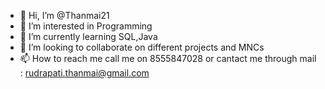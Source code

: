 - 👋 Hi, I’m @Thanmai21
- 👀 I’m interested in Programming
- 🌱 I’m currently learning SQL,Java
- 💞️ I’m looking to collaborate on different projects and MNCs
- 📫 How to reach me call me on 8555847028 or cantact me through mail : rudrapati.thanmai@gmail.com

<!---
Thanmai21/Thanmai21 is a ✨ special ✨ repository because its `README.md` (this file) appears on your GitHub profile.
You can click the Preview link to take a look at your changes.
--->

